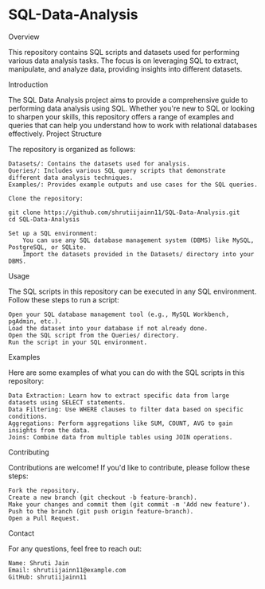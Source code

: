 # SQL-Data-Analysis

Overview

This repository contains SQL scripts and datasets used for performing various data analysis tasks. The focus is on leveraging SQL to extract, manipulate, and analyze data, providing insights into different datasets.

Introduction

The SQL Data Analysis project aims to provide a comprehensive guide to performing data analysis using SQL. Whether you're new to SQL or looking to sharpen your skills, this repository offers a range of examples and queries that can help you understand how to work with relational databases effectively.
Project Structure

The repository is organized as follows:

    Datasets/: Contains the datasets used for analysis.
    Queries/: Includes various SQL query scripts that demonstrate different data analysis techniques.
    Examples/: Provides example outputs and use cases for the SQL queries.

    Clone the repository:

    git clone https://github.com/shrutiijainn11/SQL-Data-Analysis.git
    cd SQL-Data-Analysis

    Set up a SQL environment:
        You can use any SQL database management system (DBMS) like MySQL, PostgreSQL, or SQLite.
        Import the datasets provided in the Datasets/ directory into your DBMS.

Usage

The SQL scripts in this repository can be executed in any SQL environment. Follow these steps to run a script:

    Open your SQL database management tool (e.g., MySQL Workbench, pgAdmin, etc.).
    Load the dataset into your database if not already done.
    Open the SQL script from the Queries/ directory.
    Run the script in your SQL environment.

Examples

Here are some examples of what you can do with the SQL scripts in this repository:

    Data Extraction: Learn how to extract specific data from large datasets using SELECT statements.
    Data Filtering: Use WHERE clauses to filter data based on specific conditions.
    Aggregations: Perform aggregations like SUM, COUNT, AVG to gain insights from the data.
    Joins: Combine data from multiple tables using JOIN operations.

Contributing

Contributions are welcome! If you'd like to contribute, please follow these steps:

    Fork the repository.
    Create a new branch (git checkout -b feature-branch).
    Make your changes and commit them (git commit -m 'Add new feature').
    Push to the branch (git push origin feature-branch).
    Open a Pull Request.

Contact

For any questions, feel free to reach out:

    Name: Shruti Jain
    Email: shrutiijainn11@example.com
    GitHub: shrutiijainn11

